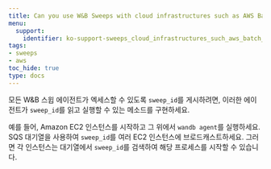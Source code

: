 ```yaml
---
title: Can you use W&B Sweeps with cloud infrastructures such as AWS Batch, ECS, etc.?
menu:
  support:
    identifier: ko-support-sweeps_cloud_infrastructures_such_aws_batch_ecs
tags:
- sweeps
- aws
toc_hide: true
type: docs
---
```


모든 W&B 스윕 에이전트가 엑세스할 수 있도록 `sweep_id`를 게시하려면, 이러한 에이전트가 `sweep_id`를 읽고 실행할 수 있는 메소드를 구현하세요.

예를 들어, Amazon EC2 인스턴스를 시작하고 그 위에서 `wandb agent`를 실행하세요. SQS 대기열을 사용하여 `sweep_id`를 여러 EC2 인스턴스에 브로드캐스트하세요. 그러면 각 인스턴스는 대기열에서 `sweep_id`를 검색하여 해당 프로세스를 시작할 수 있습니다.

